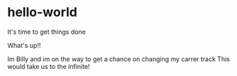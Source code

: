 # hello-world
It's time to get things done

What's up!!

Im Billy and im on the way to get a chance on changing my carrer track
This would take us to the infinite!
